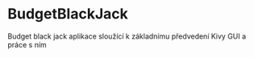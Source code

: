 # BudgetBlackJack

Budget black jack aplikace sloužící k základnímu předvedení Kivy GUI a práce s ním
